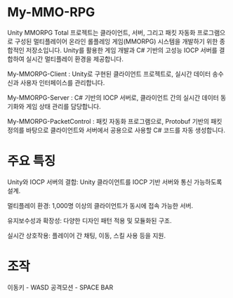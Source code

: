 # My-MMO-RPG
Unity MMORPG Total 프로젝트는 클라이언트, 서버, 그리고 패킷 자동화 프로그램으로 구성된 멀티플레이어 온라인 롤플레잉 게임(MMORPG) 시스템을 개발하기 위한 종합적인 저장소입니다.
Unity를 활용한 게임 개발과 C# 기반의 고성능 IOCP 서버를 결합하여 실시간 멀티플레이 환경을 제공합니다.

My-MMORPG-Client : Unity로 구현된 클라이언트 프로젝트로, 실시간 데이터 송수신과 사용자 인터페이스를 관리합니다.

My-MMORPG-Server : C# 기반의 IOCP 서버로, 클라이언트 간의 실시간 데이터 동기화와 게임 상태 관리를 담당합니다.

My-MMORPG-PacketControl : 패킷 자동화 프로그램으로, Protobuf 기반의 패킷 정의를 바탕으로 클라이언트와 서버에서 공용으로 사용할 C# 코드를 자동 생성합니다.

# 주요 특징
Unity와 IOCP 서버의 결합: Unity 클라이언트를 IOCP 기반 서버와 통신 가능하도록 설계.

멀티플레이 환경: 1,000명 이상의 클라이언트가 동시에 접속 가능한 서버.

유지보수성과 확장성: 다양한 디자인 패턴 적용 및 모듈화된 구조.

실시간 상호작용: 플레이어 간 채팅, 이동, 스킬 사용 등을 지원.

# 조작
이동키 - WASD
공격모션 - SPACE BAR
